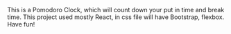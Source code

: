 This is a Pomodoro Clock, which will count down your put in time and break time. This project used mostly React, in css file will have 
Bootstrap, flexbox. Have fun!

